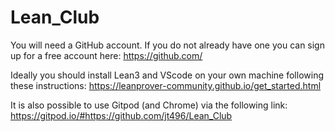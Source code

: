 # Lean_Club

You will need a GitHub account. If you do not already have one you can sign up for a free account here: https://github.com/

Ideally you should install Lean3 and VScode on your own machine following these instructions: https://leanprover-community.github.io/get_started.html

It is also possible to use Gitpod (and Chrome) via the following link: https://gitpod.io/#https://github.com/jt496/Lean_Club
